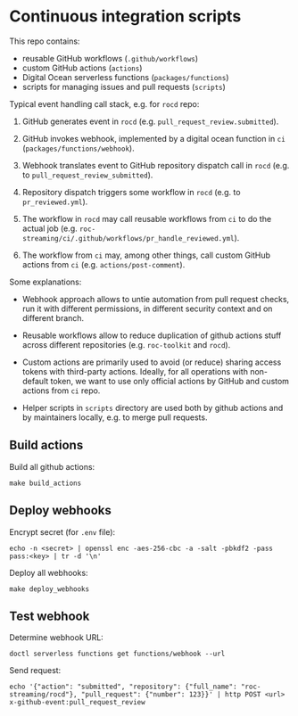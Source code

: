 # Continuous integration scripts

This repo contains:

- reusable GitHub workflows (`.github/workflows`)
- custom GitHub actions (`actions`)
- Digital Ocean serverless functions (`packages/functions`)
- scripts for managing issues and pull requests (`scripts`)

Typical event handling call stack, e.g. for `rocd` repo:

1. GitHub generates event in `rocd` (e.g. `pull_request_review.submitted`).

2. GitHub invokes webhook, implemented by a digital ocean function in `ci` (`packages/functions/webhook`).

3. Webhook translates event to GitHub repository dispatch call in `rocd` (e.g. to `pull_request_review_submitted`).

4. Repository dispatch triggers some workflow in `rocd` (e.g. to `pr_reviewed.yml`).

5. The workflow in `rocd` may call reusable workflows from `ci` to do the actual job (e.g. `roc-streaming/ci/.github/workflows/pr_handle_reviewed.yml`).

6. The workflow from `ci` may, among other things, call custom GitHub actions from `ci` (e.g. `actions/post-comment`).

Some explanations:

- Webhook approach allows to untie automation from pull request checks, run it with different permissions, in different security context and on different branch.

- Reusable workflows allow to reduce duplication of github actions stuff across different repositories (e.g. `roc-toolkit` and `rocd`).

- Custom actions are primarily used to avoid (or reduce) sharing access tokens with third-party actions. Ideally, for all operations with non-default token, we want to use only official actions by GitHub and custom actions from `ci` repo.

- Helper scripts in `scripts` directory are used both by github actions and by maintainers locally, e.g. to merge pull requests.

## Build actions

Build all github actions:

```
make build_actions
```

## Deploy webhooks

Encrypt secret (for `.env` file):

```
echo -n <secret> | openssl enc -aes-256-cbc -a -salt -pbkdf2 -pass pass:<key> | tr -d '\n'
```

Deploy all webhooks:

```
make deploy_webhooks
```

## Test webhook

Determine webhook URL:

```
doctl serverless functions get functions/webhook --url
```

Send request:

```
echo '{"action": "submitted", "repository": {"full_name": "roc-streaming/rocd"}, "pull_request": {"number": 123}}' | http POST <url> x-github-event:pull_request_review
```
